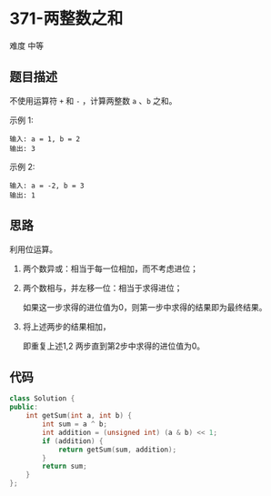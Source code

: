 # 371-两整数之和

难度 中等



## 题目描述

不使用运算符 `+` 和 `-` ，计算两整数 `a` 、`b` 之和。

示例 1:
```
输入: a = 1, b = 2
输出: 3
```
示例 2:
```
输入: a = -2, b = 3
输出: 1
```



## 思路

利用位运算。

1. 两个数异或：相当于每一位相加，而不考虑进位；

2. 两个数相与，并左移一位：相当于求得进位；

   如果这一步求得的进位值为0，则第一步中求得的结果即为最终结果。

3. 将上述两步的结果相加，

   即重复上述1,2 两步直到第2步中求得的进位值为0。

   

## 代码

```c++
class Solution {
public:
    int getSum(int a, int b) {
        int sum = a ^ b;
        int addition = (unsigned int) (a & b) << 1;
        if (addition) {
            return getSum(sum, addition);
        }
        return sum;
    }
};
```

